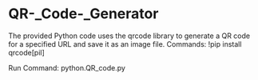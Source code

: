 # QR-_Code-_Generator
The provided Python code uses the qrcode library to generate a QR code for a specified URL and save it as an image file.
Commands:
!pip install qrcode[pil]

Run Command: python.QR_code.py
